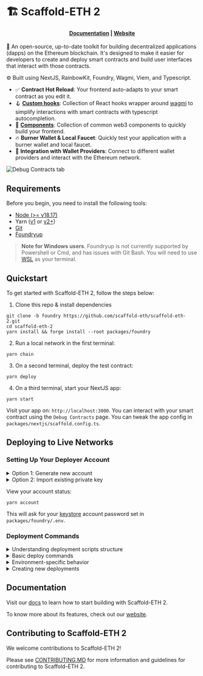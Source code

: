 # 🏗 Scaffold-ETH 2

<h4 align="center">
  <a href="https://docs.scaffoldeth.io">Documentation</a> |
  <a href="https://scaffoldeth.io">Website</a>
</h4>

🧪 An open-source, up-to-date toolkit for building decentralized applications (dapps) on the Ethereum blockchain. It's designed to make it easier for developers to create and deploy smart contracts and build user interfaces that interact with those contracts.

⚙️ Built using NextJS, RainbowKit, Foundry, Wagmi, Viem, and Typescript.

- ✅ **Contract Hot Reload**: Your frontend auto-adapts to your smart contract as you edit it.
- 🪝 **[Custom hooks](https://docs.scaffoldeth.io/hooks/)**: Collection of React hooks wrapper around [wagmi](https://wagmi.sh/) to simplify interactions with smart contracts with typescript autocompletion.
- 🧱 [**Components**](https://docs.scaffoldeth.io/components/): Collection of common web3 components to quickly build your frontend.
- 🔥 **Burner Wallet & Local Faucet**: Quickly test your application with a burner wallet and local faucet.
- 🔐 **Integration with Wallet Providers**: Connect to different wallet providers and interact with the Ethereum network.

![Debug Contracts tab](https://github.com/scaffold-eth/scaffold-eth-2/assets/55535804/b237af0c-5027-4849-a5c1-2e31495cccb1)

## Requirements

Before you begin, you need to install the following tools:

- [Node (>= v18.17)](https://nodejs.org/en/download/)
- Yarn ([v1](https://classic.yarnpkg.com/en/docs/install/) or [v2+](https://yarnpkg.com/getting-started/install))
- [Git](https://git-scm.com/downloads)
- [Foundryup](https://book.getfoundry.sh/getting-started/installation)

> **Note for Windows users**. Foundryup is not currently supported by Powershell or Cmd, and has issues with Git Bash. You will need to use [WSL](https://learn.microsoft.com/en-us/windows/wsl/install) as your terminal.

## Quickstart

To get started with Scaffold-ETH 2, follow the steps below:

1. Clone this repo & install dependencies

```
git clone -b foundry https://github.com/scaffold-eth/scaffold-eth-2.git
cd scaffold-eth-2
yarn install && forge install --root packages/foundry
```

2. Run a local network in the first terminal:

```
yarn chain
```

3. On a second terminal, deploy the test contract:

```
yarn deploy
```

4. On a third terminal, start your NextJS app:

```
yarn start
```

Visit your app on: `http://localhost:3000`. You can interact with your smart contract using the `Debug Contracts` page. You can tweak the app config in `packages/nextjs/scaffold.config.ts`.

## Deploying to Live Networks

### Setting Up Your Deployer Account

<details>
<summary>Option 1: Generate new account</summary>

```
yarn generate
```

This creates a `scaffold-eth-${}` [keystore](https://book.getfoundry.sh/reference/cli/cast/wallet#cast-wallet) in `~/.foundry/keystores/scaffold-eth-${}` account.

Update `.env` in `packages/foundry`:

```
ETH_KEYSTORE_ACCOUNT=scaffold-eth-${}
```

</details>

<details>
<summary>Option 2: Import existing private key</summary>

```
yarn account:import -- ${ACCOUNT_NAME}
```

This imports your key as `${ACCOUNT_NAME}`.

Update `.env`:

```
ETH_KEYSTORE_ACCOUNT=${ACCOUNT_NAME}
```

</details>

View your account status:

```
yarn account
```

This will ask for your [keystore](https://book.getfoundry.sh/reference/cli/cast/wallet#cast-wallet) account password set in `packages/foundry/.env`.

### Deployment Commands

<details>
<summary>Understanding deployment scripts structure</summary>

Scaffold-ETH 2 uses two types of deployment scripts in `packages/foundry/script`:

1. `Deploy.s.sol`: Main deployment script that runs all contracts sequentially
2. Individual scripts (e.g., `DeployYourContract.s.sol`): Deploy specific contracts

Each script inherits from `ScaffoldETHDeploy` which handles:

- Deployer account setup and funding
- Contract verification preparation
- Exporting ABIs and addresses to the frontend
</details>

<details>
<summary>Basic deploy commands</summary>

1. Deploy all contracts (uses `Deploy.s.sol`):

```
yarn deploy
```

2. Deploy specific contract:

```bash
yarn deploy --file DeployYourContract.s.sol
```

3. Deploy to a network:

```
yarn deploy --network <network-name> --file <file-name>
```

If you don't provide a file name, it will default to `Deploy.s.sol`.

</details>

<details>
<summary>Environment-specific behavior</summary>

**Local Development (`yarn chain`)**:

- No password needed for deployment if `ETH_KEYSTORE_ACCOUNT=scaffold-eth-default` is set in `.env` file.
- Uses Anvil's Account #9 as default keystore account

**Live Networks**:

- Requires custom keystore setup (see "Setting Up Your Deployer Account" above)
- Will prompt for keystore password
</details>

<details>
<summary>Creating new deployments</summary>

1. Create your contract in `packages/foundry/contracts`
2. Create deployment script in `packages/foundry/script` (use existing scripts as templates)
3. Add to main `Deploy.s.sol` if needed
4. Deploy using commands above
</details>

## Documentation

Visit our [docs](https://docs.scaffoldeth.io) to learn how to start building with Scaffold-ETH 2.

To know more about its features, check out our [website](https://scaffoldeth.io).

## Contributing to Scaffold-ETH 2

We welcome contributions to Scaffold-ETH 2!

Please see [CONTRIBUTING.MD](https://github.com/scaffold-eth/scaffold-eth-2/blob/main/CONTRIBUTING.md) for more information and guidelines for contributing to Scaffold-ETH 2.
